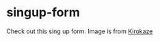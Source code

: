 # singup-form
 Check out this sing up form.
Image is from <a href='https://www.deviantart.com/kirokaze'>Kirokaze</a>
